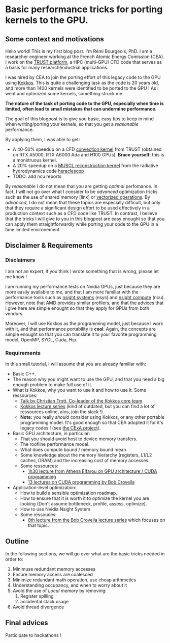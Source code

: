 # Basic performance tricks for porting kernels to the GPU.

## Some context and motivations
Hello world! This is my first blog post. I'm Rémi Bourgeois, PhD. I am a researcher engineer working at the French Atomic Energy Comission (CEA). I work on the [TRUST platform](https://cea-trust-platform.github.io/), a HPC (multi-GPU) CFD code that serves as a basis for many research/industrial applications.

 I was hired by CEA to join the porting effort of this legacy code to the GPU using [Kokkos](https://github.com/kokkos/kokkos). This is quite a challenging task as the code is 20 years old, and more than 1400 kernels were identified to be ported to the GPU ! As I went and optimized some kernels, something struck me:
 
**The nature of the task of porting code to the GPU, especially when time is limited, often lead to small mistakes that can undermine performance.** 

The goal of this blogpost is to give you basic, easy tips to keep in mind when writing/porting your kernels, so that you get a *reasonable* performance. 

By applying them, I was able to get:
- A 40-50% speedup on a CFD [convection kernel](https://github.com/cea-trust-platform/trust-code/blob/509d09ae94bc5189131c6f160f1d42f6024cfa98/src/VEF/Operateurs/Op_Conv/Op_Conv_VEF_Face.cpp#L473) from TRUST (obtained on RTX A5000, RTX A6000 Ada and H100 GPUs). **Brace yourself**: this is a monstruous kernel.
- A 20% speedup on a [MUSCL reconstruction kernel](https://github.com/Maison-de-la-Simulation/heraclespp/blob/54feb467f046cf21bdca5cfa679b453961ea8d7e/src/hydro/limited_linear_reconstruction.hpp#L54) from the radiative hydrodynamics code [heraclescpp](https://github.com/Maison-de-la-Simulation/heraclespp)
 - TODO: add ncu reports

By *reasonable* I do not mean that you are getting *optimal* perfomance. In fact, I will not go over what I consider to be *advanced* optimization tricks such as the use of shared memory [link] or [vectorized operations](https://developer.nvidia.com/blog/cuda-pro-tip-increase-performance-with-vectorized-memory-access/). By *advanced*, I do not mean that these topics are especially difficult, but only that they require a significant design effort to be used effectively in a production context such as a CFD code like TRUST. In contrast, I believe that the tricks I will give to you in this blogpost are easy enought so that you can apply them straightforwardly while porting your code to the GPU in a time limited environement.

## Disclaimer & Requirements
### Disclaimers

I am not an expert, if you think I wrote something that is wrong, please let me know !

I am running my performance tests on Nvidia GPUs, just because they are more easily available to me, and that I am more familiar with the performance tools such as [nsight systems](https://developer.nvidia.com/nsight-systems) (nsys) and [nsight compute](https://developer.nvidia.com/nsight-compute) (ncu). However, note that AMD provides similar profilers, and that the advices that I give here are simple enought so that they apply for GPUs from both vendors.

Moreover, I will use Kokkos as the programming model, just because I work with it, and that performance portability is **cool**. Again, the concepts are simple enought so that you can translate it to your favorite programming model, OpenMP, SYCL, Cuda, Hip.

### Requirements

In this small tutorial, I will assume that you are already familiar with:
- Basic C++.
- The reason why you might want to use the GPU, and that you need a big enough problem to make full use of it.
- What is Kokkos, why you want to use it and how to use it. Some ressources:
  - [Talk by Christian Trott, Co-leader of the Kokkos core team](https://www.youtube.com/watch?v=y3HHBl4kV7g). 
  - [Kokkos lecture series](https://www.youtube.com/watch?v=rUIcWtFU5qM&list=PLqtSvL1MDrdFgDYpITs7aQAH9vkrs6TOF) (kind of outdated, but you can find a lot of ressources online, alos, join the slack !).
  - **Note:** you really *should* consider using Kokkos, or any other portable programming model. It's good enough so that CEA adopted it for it's legacy codes ! (see [the CExA project](https://cexa-project.org/)).
- Basic GPU architecture, in particular:
  - That you should avoid host to device memory transfers.
  - The roofline performance model.
  - What does compute bound / memory bound mean.
  - Some knowledge about the memory hierarchy (registers, L1/L2 caches, DRAM) and the increasing cost of memory accesses.
  - Some ressources:
    - [1h30 lecture from Athena Elfarou on GPU architecture / CUDA programming](https://www.nvidia.com/en-us/on-demand/session/gtc24-s62191/)
    -  [13 lectures on CUDA programming by Bob Crovella](https://www.youtube.com/watch?v=OsK8YFHTtNs&list=PL6RdenZrxrw-zNX7uuGppWETdxt_JxdMj)
 - Application-level optimization:
   - How to build a sensible optimization roadmap.
   - How to ensure that it is worth it to optimize the kernel you are looking (Don't assume bottleneck, profile, assess, optimize).
   - How to use Nvidia Nsight System
   - Some ressouces:
     - [8th lecture from the Bob Crovella lecture series](https://www.youtube.com/watch?v=nhTjq0P9uc8&list=PL6RdenZrxrw-zNX7uuGppWETdxt_JxdMj&index=8) which focuses on that topic.

## Outline 
In the following sections, we will go over what are the basic tricks needed in order to:
1. Minimuse redundant memory accesses
2. Ensure memory access are coalesced
3. Minimize redundant math operation, use cheap arithmetics
4. Understanding occupancy, and when to worry about it
5. Avoid the use of *Local memory* by removing:
   1. Register spilling
   2. accidental stack usage
6. Avoid thread divergence

## Final advices
Participate to hackathons !